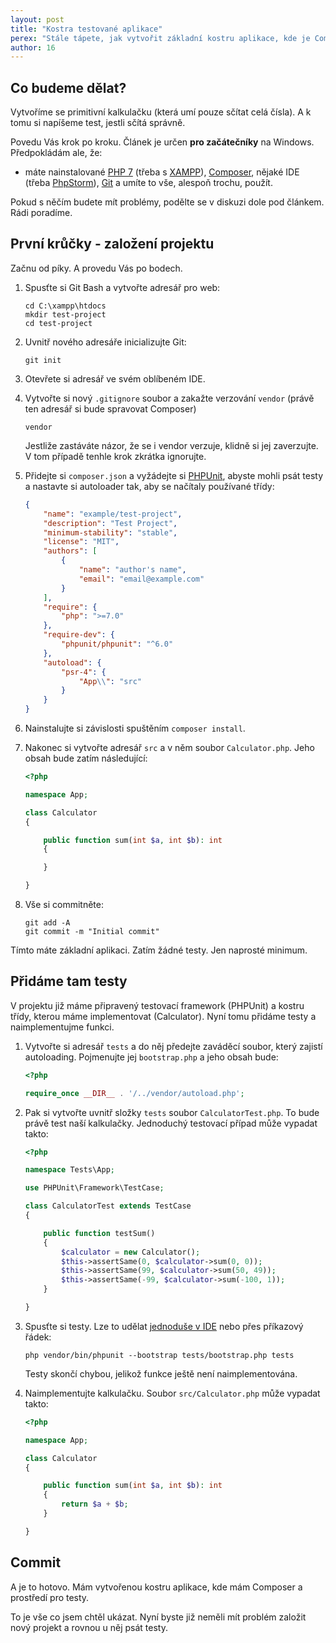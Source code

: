 ```yaml
---
layout: post
title: "Kostra testované aplikace"
perex: "Stále tápete, jak vytvořit základní kostru aplikace, kde je Composer vč. autoloaderu a máte i testy? Podíváme se na to, že to je velmi jednoduché."
author: 16
---
```


## Co budeme dělat?

Vytvoříme se primitivní kalkulačku (která umí pouze sčítat celá čísla). A k tomu si napíšeme test, jestli sčítá správně.

Povedu Vás krok po kroku. Článek je určen **pro začátečníky** na Windows. Předpokládám ale, že:

* máte nainstalované [PHP 7](http://php.net/) (třeba s [XAMPP](https://www.apachefriends.org/download.html)), [Composer](https://getcomposer.org/), nějaké IDE (třeba [PhpStorm](https://www.jetbrains.com/phpstorm/)), [Git](https://git-scm.com/) a umíte to vše, alespoň trochu, použít.

Pokud s něčím budete mít problémy, podělte se v diskuzi dole pod článkem. Rádi poradíme.

## První krůčky - založení projektu

Začnu od píky. A provedu Vás po bodech.

1. Spusťte si Git Bash a vytvořte adresář pro web:

    ```
    cd C:\xampp\htdocs
    mkdir test-project
    cd test-project
    ```

1. Uvnitř nového adresáře inicializujte Git:

    ```
    git init
    ```

1. Otevřete si adresář ve svém oblíbeném IDE.

1. Vytvořte si nový `.gitignore` soubor a zakažte verzování `vendor` (právě ten adresář si bude spravovat Composer)

    ```
    vendor
    
    ```

    Jestliže zastáváte názor, že se i vendor verzuje, klidně si jej zaverzujte. V tom případě tenhle krok zkrátka ignorujte.

1. Přidejte si `composer.json` a vyžádejte si [PHPUnit](https://phpunit.de/), abyste mohli psát testy a nastavte si autoloader tak, aby se načítaly používané třídy:

    ```json
    {
        "name": "example/test-project",
        "description": "Test Project",
        "minimum-stability": "stable",
        "license": "MIT",
        "authors": [
            {
                "name": "author's name",
                "email": "email@example.com"
            }
        ],
        "require": {
            "php": ">=7.0"
        },
        "require-dev": {
            "phpunit/phpunit": "^6.0"
        },
        "autoload": {
            "psr-4": {
                "App\\": "src"
            }
        }
    }
    
    ```

1. Nainstalujte si závislosti spuštěním `composer install`.

1. Nakonec si vytvořte adresář `src` a v něm soubor `Calculator.php`. Jeho obsah bude zatím následující:

    ```php
    <?php
    
    namespace App;
    
    class Calculator
    {
    
        public function sum(int $a, int $b): int
        {
    
        }
    
    }
    
    ```

1. Vše si commitněte:

    ```
    git add -A
    git commit -m "Initial commit"
    ```

Tímto máte základní aplikaci. Zatím žádné testy. Jen naprosté minimum.

## Přidáme tam testy

V projektu již máme připravený testovací framework (PHPUnit) a kostru třídy, kterou máme implementovat (Calculator). Nyní tomu přidáme testy a naimplementujme funkci.

1. Vytvořte si adresář `tests` a do něj předejte zaváděcí soubor, který zajistí autoloading. Pojmenujte jej `bootstrap.php` a jeho obsah bude:
    
    ```php
    <?php
    
    require_once __DIR__ . '/../vendor/autoload.php';
    
    ```

1. Pak si vytvořte uvnitř složky `tests` soubor `CalculatorTest.php`. To bude právě test naší kalkulačky. Jednoduchý testovací případ může vypadat takto:
    
    ```php
    <?php
    
    namespace Tests\App;
    
    use PHPUnit\Framework\TestCase;
    
    class CalculatorTest extends TestCase
    {
    
        public function testSum()
        {
            $calculator = new Calculator();
            $this->assertSame(0, $calculator->sum(0, 0));
            $this->assertSame(99, $calculator->sum(50, 49));
            $this->assertSame(-99, $calculator->sum(-100, 1));
        }
    
    }
    
    ```

1. Spusťte si testy. Lze to udělat [jednoduše v IDE](https://www.jetbrains.com/help/phpstorm/2016.3/phpunit.html) nebo přes příkazový řádek:

    ```
    php vendor/bin/phpunit --bootstrap tests/bootstrap.php tests

    ```

    Testy skončí chybou, jelikož funkce ještě není naimplementována.

1. Naimplementujte kalkulačku. Soubor `src/Calculator.php` může vypadat takto:

    ```php
    <?php
    
    namespace App;
    
    class Calculator
    {
    
        public function sum(int $a, int $b): int
        {
            return $a + $b;
        }
    
    }
    
    ```

## Commit

A je to hotovo. Mám vytvořenou kostru aplikace, kde mám Composer a prostředí pro testy.

To je vše co jsem chtěl ukázat. Nyní byste již neměli mít problém založit nový projekt a rovnou u něj psát testy.
